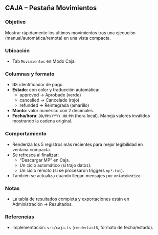 ## CAJA – Pestaña Movimientos

### Objetivo
Mostrar rápidamente los últimos movimientos tras una ejecución (manual/automática/remota) en una vista compacta.

### Ubicación
- Tab `Movimientos` en Modo Caja.

### Columnas y formato
- **ID**: identificador de pago.
- **Estado**: con color y traducción automática:
  - approved → Aprobado (verde)
  - cancelled → Cancelado (rojo)
  - refunded → Reintegrada (amarillo)
- **Monto**: valor numérico con 2 decimales.
- **Fecha/hora**: `DD/MM/YYYY HH:MM` (hora local). Maneja valores inválidos mostrando la cadena original.

### Comportamiento
- Renderiza los 5 registros más recientes para mejor legibilidad en ventana compacta.
- Se refresca al finalizar:
  - “Descargar MP” en Caja.
  - Un ciclo automático (si trajo datos).
  - Un ciclo remoto (si se procesaron triggers `mp*.txt`).
- También se actualiza cuando llegan mensajes por `onAutoNotice`.

### Notas
- La tabla de resultados completa y exportaciones están en Administración → Resultados.

### Referencias
- Implementación: `src/caja.ts` (`renderLast8`, formato de fecha/estado).
